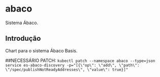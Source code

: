 # abaco

Sistema Ábaco.

## Introdução

Chart para o sistema Ábaco Basis.

##NECESSÁRIO PATCH:
`kubectl patch --namespace abaco --type=json service es-abaco-discovery -p="[{\"op\": \"add\", \"path\": \"/spec/publishNotReadyAddresses\", \"value\": true}]"`